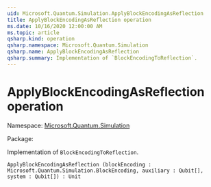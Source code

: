 ```yaml
---
uid: Microsoft.Quantum.Simulation.ApplyBlockEncodingAsReflection
title: ApplyBlockEncodingAsReflection operation
ms.date: 10/16/2020 12:00:00 AM
ms.topic: article
qsharp.kind: operation
qsharp.namespace: Microsoft.Quantum.Simulation
qsharp.name: ApplyBlockEncodingAsReflection
qsharp.summary: Implementation of `BlockEncodingToReflection`.
---
```


# ApplyBlockEncodingAsReflection operation

Namespace: [Microsoft.Quantum.Simulation](xref:Microsoft.Quantum.Simulation)

Package: [](https://nuget.org/packages/)


Implementation of `BlockEncodingToReflection`.

```Q#
ApplyBlockEncodingAsReflection (blockEncoding : Microsoft.Quantum.Simulation.BlockEncoding, auxiliary : Qubit[], system : Qubit[]) : Unit
```

